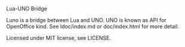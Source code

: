 
Lua-UNO Bridge

Luno is a bridge between Lua and UNO. UNO is known as API for OpenOffice kind. 
See ldoc/index.md or doc/index.html for more detail.

Licensed under MIT license, see LICENSE.
